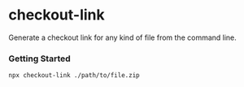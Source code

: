 # checkout-link

Generate a checkout link for any kind of file from the command line.

### Getting Started

```bash
npx checkout-link ./path/to/file.zip
```